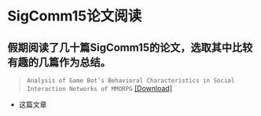 # SigComm15论文阅读
假期阅读了几十篇SigComm15的论文，选取其中比较有趣的几篇作为总结。
----
> `Analysis of Game Bot’s Behavioral Characteristics in Social Interaction Networks of MMORPG`
[\[Download\]](http://dl.acm.org/citation.cfm?id=2785956)
- 这篇文章
